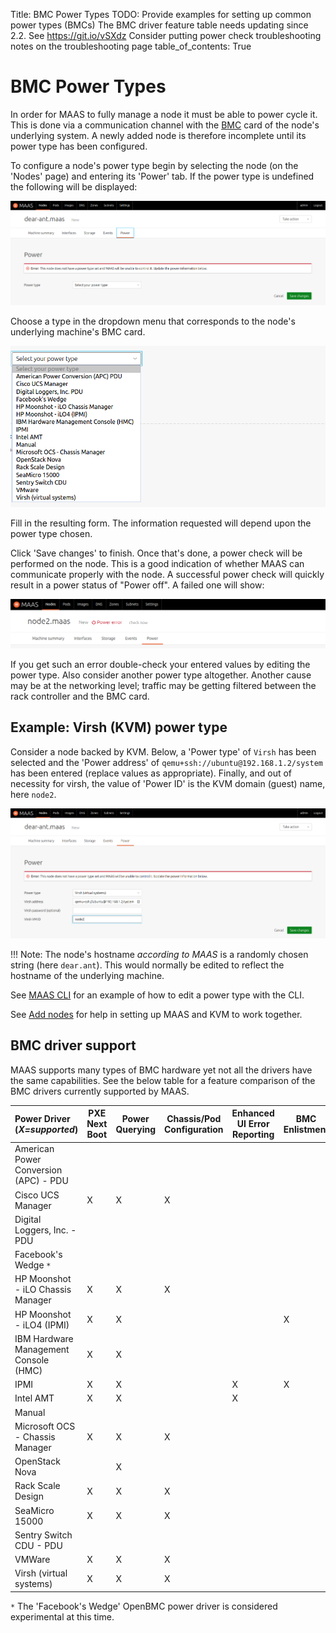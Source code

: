 Title: BMC Power Types
TODO:  Provide examples for setting up common power types (BMCs)
       The BMC driver feature table needs updating since 2.2. See https://git.io/vSXdz
       Consider putting power check troubleshooting notes on the troubleshooting page
table_of_contents: True


# BMC Power Types

In order for MAAS to fully manage a node it must be able to power cycle it.
This is done via a communication channel with the [BMC][wikipedia-bmc] card of
the node's underlying system. A newly added node is therefore incomplete until
its power type has been configured.

To configure a node's power type begin by selecting the node (on the 'Nodes'
page) and entering its 'Power' tab. If the power type is undefined the
following will be displayed:

![power types undefined][img__2.2_power-types-undefined]

Choose a type in the dropdown menu that corresponds to the node's underlying
machine's BMC card.

![power types selection][img__2.2_power-types-selection]

Fill in the resulting form. The information requested will depend upon the
power type chosen.

Click 'Save changes' to finish. Once that's done, a power check will be
performed on the node. This is a good indication of whether MAAS can
communicate properly with the node. A successful power check will quickly
result in a power status of "Power off". A failed one will show:

![power types power error][img__2.2_power-types-power-error]

If you get such an error double-check your entered values by editing the power
type. Also consider another power type altogether. Another cause may be at the
networking level; traffic may be getting filtered between the rack controller
and the BMC card.


## Example: Virsh (KVM) power type

Consider a node backed by KVM. Below, a 'Power type' of `Virsh` has been
selected and the 'Power address' of `qemu+ssh://ubuntu@192.168.1.2/system` has
been entered (replace values as appropriate). Finally, and out of necessity for
virsh, the value of 'Power ID' is the KVM domain (guest) name, here `node2`.

![power types example: virsh][img__2.2_power-types-example-virsh]

!!! Note:
    The node's hostname *according to MAAS* is a randomly chosen string (here
    `dear.ant`). This would normally be edited to reflect the hostname of the
    underlying machine.

See [MAAS CLI][cli-update-node-hostname-and-power-parameters] for an example of
how to edit a power type with the CLI.

See [Add nodes][add-nodes-kvm-guest-nodes] for help in setting up MAAS and KVM
to work together.


## BMC driver support

MAAS supports many types of BMC hardware yet not all the drivers have the same
capabilities. See the below table for a feature comparison of the BMC drivers
currently supported by MAAS.

| Power Driver (*X=supported*) | PXE Next Boot | Power Querying | Chassis/Pod Configuration | Enhanced UI Error Reporting | BMC Enlistment |
|:--------------------------------------|-------------|-----------|---------------|-----------------|------------|
| American Power Conversion (APC) - PDU |             |           |               |                 |            |
| Cisco UCS Manager                     |      X      |     X     |       X       |                 |            |
| Digital Loggers, Inc. - PDU           |             |           |               |                 |            |
| Facebook's Wedge `*`                  |             |           |               |                 |            |
| HP Moonshot - iLO Chassis Manager     |      X      |     X     |       X       |                 |            |
| HP Moonshot - iLO4 (IPMI)             |      X      |     X     |               |                 |     X      |
| IBM Hardware Management Console (HMC) |      X      |     X     |               |                 |            |
| IPMI                                  |      X      |     X     |               |       X         |     X      |
| Intel AMT                             |      X      |     X     |               |       X         |            |
| Manual                                |             |           |               |                 |            |
| Microsoft OCS - Chassis Manager       |      X      |     X     |       X       |                 |            |
| OpenStack Nova                        |             |     X     |               |                 |            |
| Rack Scale Design                     |      X      |     X     |       X       |                 |            |
| SeaMicro 15000                        |      X      |     X     |       X       |                 |            |
| Sentry Switch CDU - PDU               |             |           |               |                 |            |
| VMWare                                |      X      |     X     |       X       |                 |            |
| Virsh (virtual systems)               |      X      |     X     |       X       |                 |            |

`*` The 'Facebook's Wedge' OpenBMC power driver is considered experimental at this time.


<!-- LINKS -->

[wikipedia-bmc]: https://en.wikipedia.org/wiki/Intelligent_Platform_Management_Interface#Baseboard_management_controller
[cli-update-node-hostname-and-power-parameters]: manage-cli-advanced.md#update-node-hostname-and-power-parameters
[add-nodes-kvm-guest-nodes]: installconfig-add-nodes.md#kvm-guest-nodes

[img__2.2_power-types-undefined]: ../media/installconfig-nodes-power-types__2.2_undefined.png
[img__2.2_power-types-selection]: ../media/installconfig-nodes-power-types__2.2_selection.png
[img__2.2_power-types-example-virsh]: ../media/installconfig-nodes-power-types__2.2_example-virsh.png
[img__2.2_power-types-power-error]: ../media/installconfig-nodes-power-types__2.2_power-error.png
